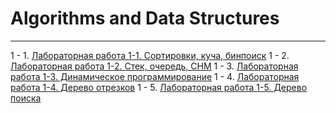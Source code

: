 # Algorithms and Data Structures
----

1 - 1. [Лабораторная работа 1-1. Сортировки, куча, бинпоиск](http://codeforces.com/group/CYMPFXi8zA/contest/230408/problems)
1 - 2. [Лабораторная работа 1-2. Стек, очередь, СНМ](http://codeforces.com/group/CYMPFXi8zA/contest/232787/problems)
1 - 3. [Лабораторная работа 1-3. Динамическое программирование](http://codeforces.com/group/CYMPFXi8zA/contest/234464/problems)
1 - 4. [Лабораторная работа 1-4. Дерево отрезков](http://codeforces.com/group/CYMPFXi8zA/contest/240094/problems)
1 - 5. [Лабораторная работа 1-5. Дерево поиска](http://codeforces.com/group/CYMPFXi8zA/contest/241546/problems)
